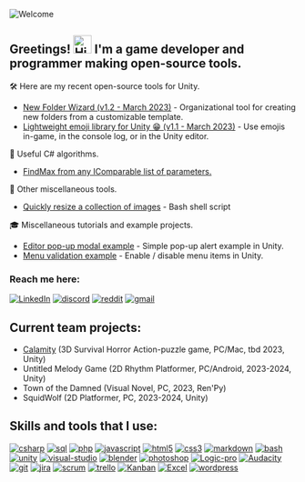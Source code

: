 ![Welcome](https://user-images.githubusercontent.com/8204808/232226321-7d4552f5-6b47-4eb7-b1c7-3c08c2ab4d40.svg)

## Greetings! <img src="https://user-images.githubusercontent.com/8204808/231772345-4391dcbc-16b1-4d48-bf85-e688e8bf0ded.gif" alt="Hi" width="32px"/> I'm a game developer and programmer making open-source tools.

🛠️ Here are my recent open-source tools for Unity.
- [New Folder Wizard (v1.2 - March 2023)](http://github.com/seekeroftheball/NewFolderWizard-Tool) - Organizational tool for creating new folders from a customizable template.
- [Lightweight emoji library for Unity 😁 (v1.1 - March 2023)](https://gist.github.com/seekeroftheball/8a4655e7b98441aa05c472c82ad8bb1c) - Use emojis in-game, in the console log, or in the Unity editor.

🧮 Useful C# algorithms.
- [FindMax from any IComparable list of parameters.](https://gist.github.com/seekeroftheball/9c8ed33478f3907591588f0232195457)

🔧 Other miscellaneous tools.
- [Quickly resize a collection of images](https://github.com/seekeroftheball/Resize-Images-Bash) - Bash shell script

🎓 Miscellaneous tutorials and example projects.
- [Editor pop-up modal example](https://github.com/seekeroftheball/EditorModal) - Simple pop-up alert example in Unity.
- [Menu validation example](https://github.com/seekeroftheball/MenuItemValidationExample) - Enable / disable menu items in Unity.

### Reach me here:
[![LinkedIn](https://user-images.githubusercontent.com/8204808/224697954-640e6d13-3b4d-4430-b476-f08b0197966c.png)](https://www.linkedin.com/in/jordan-wilgus/)
[![discord](https://user-images.githubusercontent.com/8204808/224197820-fbe8ea42-51b6-42ec-a64b-9669add75282.jpg)](https://discordapp.com/users/SeekeroftheBall#3389)
[![reddit](https://user-images.githubusercontent.com/8204808/224197823-d2958cae-e53b-44f2-9b18-aaec8246bf63.jpg)](https://www.reddit.com/user/SeekeroftheBall)
[![gmail](https://user-images.githubusercontent.com/8204808/225286436-1ea5eed6-1a7b-4342-836e-824e6aabb887.png)](mailto:jordan.wilgus@gmail.com)

## Current team projects:
- [Calamity](https://github.com/alexitsios/Calamity/wiki) (3D Survival Horror Action-puzzle game, PC/Mac, tbd 2023, Unity)
- Untitled Melody Game (2D Rhythm Platformer, PC/Android, 2023-2024, Unity)
- Town of the Damned (Visual Novel, PC, 2023, Ren'Py)
- SquidWolf (2D Platformer, PC, 2023-2024, Unity)

## Skills and tools that I use:

[![csharp](https://user-images.githubusercontent.com/8204808/224191821-3a3ddf68-7252-40f1-a65c-0d1939b0b2a1.jpg)](#)
[![sql](https://user-images.githubusercontent.com/8204808/224191838-8a7ef900-c4b7-4e64-bd68-7d0a1cd6d03d.jpg)](#)
[![php](https://user-images.githubusercontent.com/8204808/224191834-7619b321-485d-4e59-9dbd-cb198704185d.jpg)](#)
[![javascript](https://user-images.githubusercontent.com/8204808/224191826-45864079-c89d-439a-b779-ae54bf04495d.jpg)](#)
[![html5](https://user-images.githubusercontent.com/8204808/224191825-486a0421-64ed-428b-b221-4b1679d1adfd.jpg)](#)
[![css3](https://user-images.githubusercontent.com/8204808/224191822-7d620d5e-d913-4b90-8bc2-87cd07bd42f9.jpg)](#)
[![markdown](https://user-images.githubusercontent.com/8204808/224191831-9e93e9f1-1eea-4d12-bdc7-4ad569da77c6.jpg)](#)
[![bash](https://user-images.githubusercontent.com/8204808/224203406-712223d2-9b7b-4eab-a1d8-274507b0d374.jpg)](#)
<br />
[![unity](https://user-images.githubusercontent.com/8204808/224191842-dd4921a0-036f-4007-b0ec-1e135f714b77.jpg)](#)
[![visual-studio](https://user-images.githubusercontent.com/8204808/224191844-f701fda2-147d-4519-bab1-b34b3a53bdce.jpg)](#)
[![blender](https://user-images.githubusercontent.com/8204808/224191819-31dfcebc-6a13-47cd-870f-26f4bc68cb42.jpg)](#)
[![photoshop](https://user-images.githubusercontent.com/8204808/224191833-ffe7fdf7-54bc-41d5-9cf0-d8b0d9a76569.jpg)](#)
[![Logic-pro](https://user-images.githubusercontent.com/8204808/224191828-6d311862-5af0-4ba3-acf7-07d152b9fe2b.jpg)](#)
[![Audacity](https://user-images.githubusercontent.com/8204808/224191818-60ed59ba-59d2-4bcc-9f9a-69e3f48a7546.jpg)](#)
<br />
[![git](https://user-images.githubusercontent.com/8204808/224195638-e3d743da-66f1-4b5b-9f0d-824d8a189958.jpg)](#)
[![jira](https://user-images.githubusercontent.com/8204808/224697951-c7aa3af2-e64a-43e9-a376-ec9a04f24f69.png)](#)
[![scrum](https://user-images.githubusercontent.com/8204808/224191835-0bebbd54-88cd-4e91-b998-d73f21ee4b82.jpg)](#)
[![trello](https://user-images.githubusercontent.com/8204808/224191839-7b5b846b-0f8b-4471-8083-eef18dd919f1.jpg)](#)
[![Kanban](https://user-images.githubusercontent.com/8204808/224191827-aca67896-24b2-4fd2-a48a-328057fafe91.jpg)](#)
[![Excel](https://user-images.githubusercontent.com/8204808/224196173-5f2ca931-b0ff-4716-b3a8-c80db4fe592b.jpg)](#)
[![wordpress](https://user-images.githubusercontent.com/8204808/224191845-358399b3-54d2-4750-ad5d-9a330c2ad6d9.jpg)](#)

<!--
**seekeroftheball/seekeroftheball** is a ✨ _special_ ✨ repository because its `README.md` (this file) appears on your GitHub profile.

Here are some ideas to get you started:

- 🔭 I’m currently working on ...
- 🌱 I’m currently learning ...
- 👯 I’m looking to collaborate on ...
- 🤔 I’m looking for help with ...
- 💬 Ask me about ...
- 📫 How to reach me: ...
- 😄 Pronouns: ...
- ⚡ Fun fact: ...
-->

